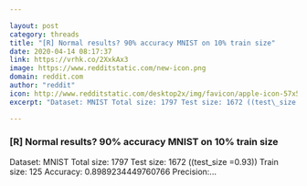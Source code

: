 ```yaml
---

layout: post
category: threads
title: "[R] Normal results? 90% accuracy MNIST on 10% train size"
date: 2020-04-14 08:17:37
link: https://vrhk.co/2XxkAx3
image: https://www.redditstatic.com/new-icon.png
domain: reddit.com
author: "reddit"
icon: http://www.redditstatic.com/desktop2x/img/favicon/apple-icon-57x57.png
excerpt: "Dataset: MNIST Total size: 1797 Test size: 1672 ((test\_size =0.93)) Train size: 125 Accuracy: 0.8989234449760766 Precision:..."

---
```


### [R] Normal results? 90% accuracy MNIST on 10% train size

Dataset: MNIST Total size: 1797 Test size: 1672 ((test\_size =0.93)) Train size: 125 Accuracy: 0.8989234449760766 Precision:...